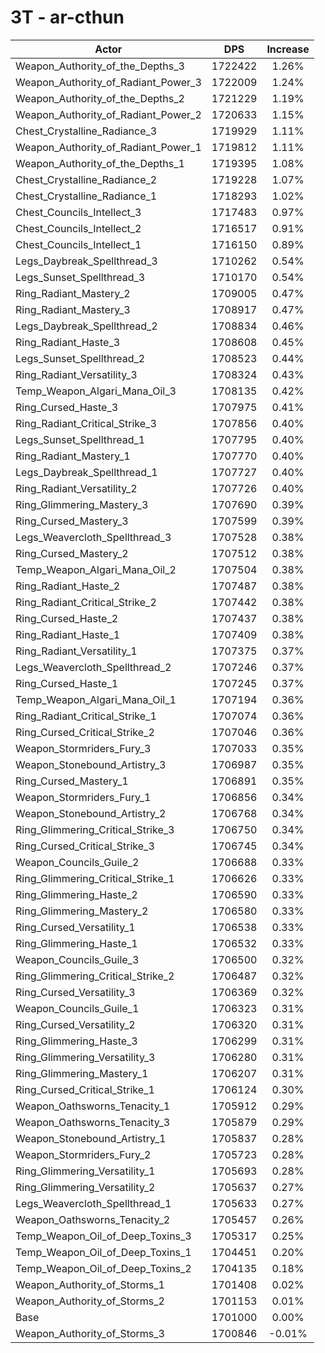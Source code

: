 # 3T - ar-cthun
| Actor | DPS | Increase |
|---|:---:|:---:|
|Weapon_Authority_of_the_Depths_3|1722422|1.26%|
|Weapon_Authority_of_Radiant_Power_3|1722009|1.24%|
|Weapon_Authority_of_the_Depths_2|1721229|1.19%|
|Weapon_Authority_of_Radiant_Power_2|1720633|1.15%|
|Chest_Crystalline_Radiance_3|1719929|1.11%|
|Weapon_Authority_of_Radiant_Power_1|1719812|1.11%|
|Weapon_Authority_of_the_Depths_1|1719395|1.08%|
|Chest_Crystalline_Radiance_2|1719228|1.07%|
|Chest_Crystalline_Radiance_1|1718293|1.02%|
|Chest_Councils_Intellect_3|1717483|0.97%|
|Chest_Councils_Intellect_2|1716517|0.91%|
|Chest_Councils_Intellect_1|1716150|0.89%|
|Legs_Daybreak_Spellthread_3|1710262|0.54%|
|Legs_Sunset_Spellthread_3|1710170|0.54%|
|Ring_Radiant_Mastery_2|1709005|0.47%|
|Ring_Radiant_Mastery_3|1708917|0.47%|
|Legs_Daybreak_Spellthread_2|1708834|0.46%|
|Ring_Radiant_Haste_3|1708608|0.45%|
|Legs_Sunset_Spellthread_2|1708523|0.44%|
|Ring_Radiant_Versatility_3|1708324|0.43%|
|Temp_Weapon_Algari_Mana_Oil_3|1708135|0.42%|
|Ring_Cursed_Haste_3|1707975|0.41%|
|Ring_Radiant_Critical_Strike_3|1707856|0.40%|
|Legs_Sunset_Spellthread_1|1707795|0.40%|
|Ring_Radiant_Mastery_1|1707770|0.40%|
|Legs_Daybreak_Spellthread_1|1707727|0.40%|
|Ring_Radiant_Versatility_2|1707726|0.40%|
|Ring_Glimmering_Mastery_3|1707690|0.39%|
|Ring_Cursed_Mastery_3|1707599|0.39%|
|Legs_Weavercloth_Spellthread_3|1707528|0.38%|
|Ring_Cursed_Mastery_2|1707512|0.38%|
|Temp_Weapon_Algari_Mana_Oil_2|1707504|0.38%|
|Ring_Radiant_Haste_2|1707487|0.38%|
|Ring_Radiant_Critical_Strike_2|1707442|0.38%|
|Ring_Cursed_Haste_2|1707437|0.38%|
|Ring_Radiant_Haste_1|1707409|0.38%|
|Ring_Radiant_Versatility_1|1707375|0.37%|
|Legs_Weavercloth_Spellthread_2|1707246|0.37%|
|Ring_Cursed_Haste_1|1707245|0.37%|
|Temp_Weapon_Algari_Mana_Oil_1|1707194|0.36%|
|Ring_Radiant_Critical_Strike_1|1707074|0.36%|
|Ring_Cursed_Critical_Strike_2|1707046|0.36%|
|Weapon_Stormriders_Fury_3|1707033|0.35%|
|Weapon_Stonebound_Artistry_3|1706987|0.35%|
|Ring_Cursed_Mastery_1|1706891|0.35%|
|Weapon_Stormriders_Fury_1|1706856|0.34%|
|Weapon_Stonebound_Artistry_2|1706768|0.34%|
|Ring_Glimmering_Critical_Strike_3|1706750|0.34%|
|Ring_Cursed_Critical_Strike_3|1706745|0.34%|
|Weapon_Councils_Guile_2|1706688|0.33%|
|Ring_Glimmering_Critical_Strike_1|1706626|0.33%|
|Ring_Glimmering_Haste_2|1706590|0.33%|
|Ring_Glimmering_Mastery_2|1706580|0.33%|
|Ring_Cursed_Versatility_1|1706538|0.33%|
|Ring_Glimmering_Haste_1|1706532|0.33%|
|Weapon_Councils_Guile_3|1706500|0.32%|
|Ring_Glimmering_Critical_Strike_2|1706487|0.32%|
|Ring_Cursed_Versatility_3|1706369|0.32%|
|Weapon_Councils_Guile_1|1706323|0.31%|
|Ring_Cursed_Versatility_2|1706320|0.31%|
|Ring_Glimmering_Haste_3|1706299|0.31%|
|Ring_Glimmering_Versatility_3|1706280|0.31%|
|Ring_Glimmering_Mastery_1|1706207|0.31%|
|Ring_Cursed_Critical_Strike_1|1706124|0.30%|
|Weapon_Oathsworns_Tenacity_1|1705912|0.29%|
|Weapon_Oathsworns_Tenacity_3|1705879|0.29%|
|Weapon_Stonebound_Artistry_1|1705837|0.28%|
|Weapon_Stormriders_Fury_2|1705723|0.28%|
|Ring_Glimmering_Versatility_1|1705693|0.28%|
|Ring_Glimmering_Versatility_2|1705637|0.27%|
|Legs_Weavercloth_Spellthread_1|1705633|0.27%|
|Weapon_Oathsworns_Tenacity_2|1705457|0.26%|
|Temp_Weapon_Oil_of_Deep_Toxins_3|1705317|0.25%|
|Temp_Weapon_Oil_of_Deep_Toxins_1|1704451|0.20%|
|Temp_Weapon_Oil_of_Deep_Toxins_2|1704135|0.18%|
|Weapon_Authority_of_Storms_1|1701408|0.02%|
|Weapon_Authority_of_Storms_2|1701153|0.01%|
|Base|1701000|0.00%|
|Weapon_Authority_of_Storms_3|1700846|-0.01%|
